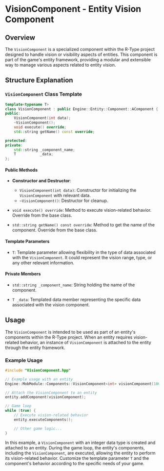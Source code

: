 # VisionComponent - Entity Vision Component

## Overview

The `VisionComponent` is a specialized component within the R-Type project designed to handle vision or visibility aspects of entities. This component is part of the game's entity framework, providing a modular and extensible way to manage various aspects related to entity vision.

## Structure Explanation

### `VisionComponent` Class Template

```cpp
template<typename T>
class VisionComponent : public Engine::Entity::Component::AComponent {
public:
    VisionComponent(int data);
    ~VisionComponent();
    void execute() override;
    std::string getName() const override;

protected:
private:
    std::string _component_name;
    T           _data;
};
```

#### Public Methods

- **Constructor and Destructor**:
  - `VisionComponent(int data)`: Constructor for initializing the `VisionComponent` with relevant data.
  - `~VisionComponent()`: Destructor for cleanup.

- `void execute() override`: Method to execute vision-related behavior. Override from the base class.

- `std::string getName() const override`: Method to get the name of the component. Override from the base class.

#### Template Parameters

- `T`: Template parameter allowing flexibility in the type of data associated with the `VisionComponent`. It could represent the vision range, type, or any other relevant information.

#### Private Members

- `std::string _component_name`: String holding the name of the component.

- `T _data`: Templated data member representing the specific data associated with the vision component.

## Usage

The `VisionComponent` is intended to be used as part of an entity's components within the R-Type project. When an entity requires vision-related behavior, an instance of `VisionComponent` is attached to the entity through the entity framework.

### Example Usage

```cpp
#include "VisionComponent.hpp"

// Example usage with an entity
Engine::MobModule::Components::VisionComponent<int> visionComponent(100);

// Attach the VisionComponent to an entity
entity.addComponent(visionComponent);

// Game loop
while (true) {
    // Execute vision-related behavior
    entity.executeComponents();

    // Other game logic...
}
```

In this example, a `VisionComponent` with an integer data type is created and attached to an entity. During the game loop, the entity's components, including the `VisionComponent`, are executed, allowing the entity to perform its vision-related behavior. Customize the template parameter `T` and the component's behavior according to the specific needs of your game.